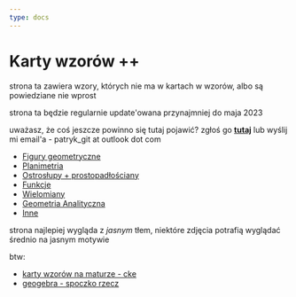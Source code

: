 ```yaml
---
type: docs
---
```


# Karty wzorów ++

strona ta zawiera wzory, których nie ma w kartach w wzorów, albo są powiedziane nie wprost

strona ta będzie regularnie update'owana przynajmniej do maja 2023

uważasz, że coś jeszcze powinno się tutaj pojawić? zgłoś go **[tutaj](https://github.com/nougcat/matura/issues)** lub wyślij mi email'a - patryk_git at outlook dot com

- [Figury geometryczne](docs/figury)
- [Planimetria](docs/planimetria)
- [Ostrosłupy + prostopadłościany](docs/stereometria)
- [Funkcje](docs/funkcje)
- [Wielomiany](docs/wielomiany)
- [Geometria Analityczna](docs/geo-analityczna)
- [Inne](docs/inne)


strona najlepiej wygląda z *jasnym* tłem, niektóre zdjęcia potrafią wyglądać średnio na jasnym motywie

btw:
- [karty wzorów na maturze - cke](https://www.cke.gov.pl/images/_EGZAMIN_MATURALNY_OD_2023/Informatory/wybrane_wzory_matematyczne_EM2023.pdf)
- [geogebra - spoczko rzecz](https://www.geogebra.org/)